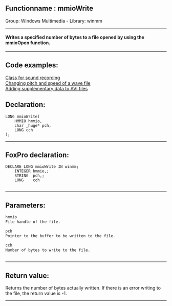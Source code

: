 <link rel="stylesheet" type="text/css" href="../../css/win32api.css">  
<link rel="stylesheet" href="https://cdnjs.cloudflare.com/ajax/libs/font-awesome/4.7.0/css/font-awesome.min.css">

## Functionname : mmioWrite
Group: Windows Multimedia - Library: winmm    
***  


#### Writes a specified number of bytes to a file opened by using the mmioOpen function.

***  


## Code examples:
[Class for sound recording](../../samples/sample_420.md)  
[Changing pitch and speed of a wave file](../../samples/sample_422.md)  
[Adding supplementary data to AVI files](../../samples/sample_481.md)  

## Declaration:
```foxpro  
LONG mmioWrite(
	HMMIO hmmio,
	char _huge* pch,
	LONG cch
);  
```  
***  


## FoxPro declaration:
```foxpro  
DECLARE LONG mmioWrite IN winmm;
	INTEGER hmmio,;
	STRING  pch,;
	LONG    cch
  
```  
***  


## Parameters:
```txt  
hmmio
File handle of the file.

pch
Pointer to the buffer to be written to the file.

cch
Number of bytes to write to the file.
  
```  
***  


## Return value:
Returns the number of bytes actually written. If there is an error writing to the file, the return value is -1.  
***  

